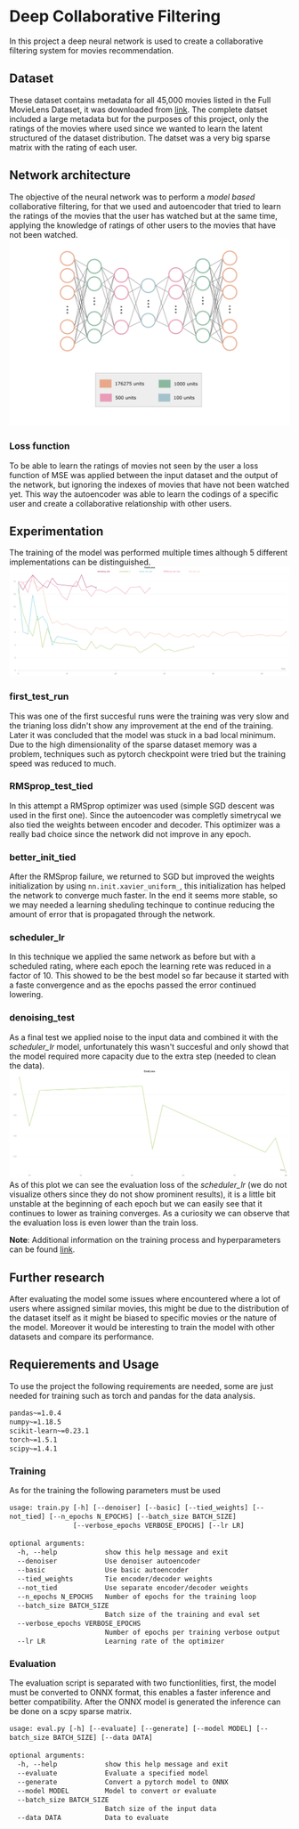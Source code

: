 # Deep Collaborative Filtering
In this project a deep neural network is used to create a collaborative filtering
system for movies recommendation.  

## Dataset
These dataset contains metadata for all 45,000 movies listed in the Full MovieLens Dataset,
it was downloaded from [link](https://www.kaggle.com/rounakbanik/the-movies-dataset "kaggle").
The complete datset included a large metadata but for the purposes of this project, only the
ratings of the movies where used since we wanted to learn the latent structured of the
dataset distribution. The datset was a very big sparse matrix with the rating of each user.
## Network architecture
The objective of the neural network was to perform a *model based* collaborative filtering,
for that we used and autoencoder that tried to learn the ratings of the movies that the user
has watched but at the same time, applying the knowledge of ratings of other users to the movies
that have not been watched.
![Architecture](docs/network.png)
### Loss function
To be able to learn the ratings of movies not seen by the user a loss function of MSE
was applied between the input dataset and the output of the network, but ignoring the indexes
of movies that have not been watched yet. This way the autoencoder was able to learn the codings
of a specific user and create a collaborative relationship with other users.

## Experimentation
The training of the model was performed multiple times although 5 different implementations
can be distinguished.
![Train loss](docs/train_loss.png)
### first_test_run
This was one of the first succesful runs were the training was very slow and the trianing loss
didn't show any improvement at the end of the training. Later it was concluded that the model
was stuck in a bad local minimum. Due to the high dimensionality of the sparse dataset memory
was a problem, techniques such as pytorch checkpoint were tried but the training speed was
reduced to much.
### RMSprop_test_tied
In this attempt a RMSprop optimizer was used (simple SGD descent was used in the first one). Since
the autoencoder was completly simetrycal we also tied the weights between encoder and decoder. This
optimizer was a really bad choice since the network did not improve in any epoch.
### better_init_tied
After the RMSprop failure, we returned to SGD but improved the weights initialization by using
`nn.init.xavier_uniform_`, this initialization has helped the network to converge much faster.
In the end it seems more stable, so we may needed a learning sheduling techinque to continue reducing the amount of error that is propagated through the network.
### scheduler_lr
In this technique we applied the same network as before but with a scheduled rating, where each
epoch the learning rete was reduced in a factor of 10. This showed to be the best model so far
because it started with a faste convergence and as the epochs passed the error continued lowering.
### denoising_test
As a final test we applied noise to the input data and combined it with the *scheduler_lr* model,
unfortunately this wasn't succesful and only showd that the model required more capacity due
to the extra step (needed to clean the data).   
![Evak loss](docs/eval_loss.png)
As of this plot we can see the evaluation loss of the *scheduler_lr*
(we do not visualize others since they do not show prominent results), it is a little bit unstable
at the beginning of each epoch but we can easily see that it continues to lower as training converges. As a curiosity we can observe that the evaluation loss is even lower than the
train loss. 

**Note**: Additional information on the training process and hyperparameters can be found [link](https://app.wandb.ai/polmonroig/mrs?workspace=user-polmonroig "here").

## Further research
After evaluating the model some issues where encountered where a lot of users where
assigned similar movies, this might be due to the distribution of the dataset itself as
it might be biased to specific movies or the nature of the model. Moreover it would be interesting
to train the model with other datasets and compare its performance.

## Requierements and Usage  
To use the project the following requirements are needed, some are just needed for training
such as torch and pandas for the data analysis.
```
pandas~=1.0.4
numpy~=1.18.5
scikit-learn~=0.23.1
torch~=1.5.1
scipy~=1.4.1
```
### Training
As for the training the following parameters must be used
```
usage: train.py [-h] [--denoiser] [--basic] [--tied_weights] [--not_tied] [--n_epochs N_EPOCHS] [--batch_size BATCH_SIZE]
                [--verbose_epochs VERBOSE_EPOCHS] [--lr LR]

optional arguments:
  -h, --help            show this help message and exit
  --denoiser            Use denoiser autoencoder
  --basic               Use basic autoencoder
  --tied_weights        Tie encoder/decoder weights
  --not_tied            Use separate encoder/decoder weights
  --n_epochs N_EPOCHS   Number of epochs for the training loop
  --batch_size BATCH_SIZE
                        Batch size of the training and eval set
  --verbose_epochs VERBOSE_EPOCHS
                        Number of epochs per training verbose output
  --lr LR               Learning rate of the optimizer
```
### Evaluation
The evaluation script is separated with two functionlities, first, the model must
be converted to ONNX format, this enables a faster inference and better compatibility.
After the ONNX model is generated the inference can be done on a scpy sparse matrix.
```
usage: eval.py [-h] [--evaluate] [--generate] [--model MODEL] [--batch_size BATCH_SIZE] [--data DATA]

optional arguments:
  -h, --help            show this help message and exit
  --evaluate            Evaluate a specified model
  --generate            Convert a pytorch model to ONNX
  --model MODEL         Model to convert or evaluate
  --batch_size BATCH_SIZE
                        Batch size of the input data
  --data DATA           Data to evaluate
```
